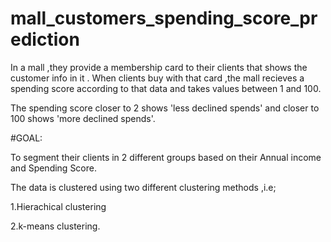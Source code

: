 # mall_customers_spending_score_prediction
In a mall ,they provide a membership card to their clients that shows the customer info in it .
When clients buy with that card ,the mall recieves a spending score according to that data and takes values 
between 1 and 100.

The spending score closer to 2 shows 'less declined spends' and closer to 100 shows 'more declined spends'.

#GOAL:

To segment their clients in 2 different groups based on their Annual income and Spending Score.

The data is clustered using two different clustering methods ,i.e;

1.Hierachical clustering 

2.k-means clustering.
